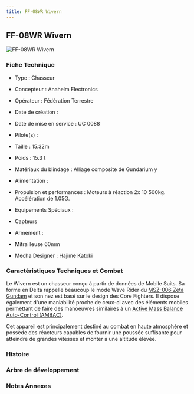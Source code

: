```yaml
---
title: FF-08WR Wivern
---
```


FF-08WR Wivern
--------------


![FF-08WR Wivern](/images/stories/saga/sentinel/mechas/ff-08wr.png)


### Fiche Technique



- Type : Chasseur
  
- Concepteur : Anaheim Electronics
  
- Opérateur : Fédération Terrestre
  
- Date de création : 
  
- Date de mise en service : UC 0088
  
- Pilote(s) : 
  
- Taille : 15.32m
  
- Poids : 15.3 t
  
- Matériaux du blindage : Alliage composite de Gundarium y
  
- Alimentation : 
  
- Propulsion et performances : Moteurs à réaction 2x 10 500kg. Accélération de 1.05G.
  
- Equipements Spéciaux :


* Capteurs


- Armement :


* Mitrailleuse 60mm


- Mecha Designer : Hajime Katoki


### Caractéristiques Techniques et Combat


Le Wivern est un chasseur conçu à partir de données de Mobile Suits. Sa forme en Delta rappelle beaucoup le mode Wave Rider du [MSZ-006 Zeta Gundam](uc/zeta-gundam/msz-006-zeta-gundam.html) et son nez est basé sur le design des Core Fighters. Il dispose également d'une maniabilité proche de ceux-ci avec des éléments mobiles permettant de faire des manoeuvres similaires à un [Active Mass Balance Auto-Control (AMBAC)](uc/gundam-sentinel/lexique.html#active-mass-balance-auto-control-ambac).


Cet appareil est principalement destiné au combat en haute atmosphère et possède des réacteurs capables de fournir une poussée suffisante pour atteindre de grandes vitesses et monter à une altitude élevée.


### Histoire


### Arbre de développement


### Notes Annexes


